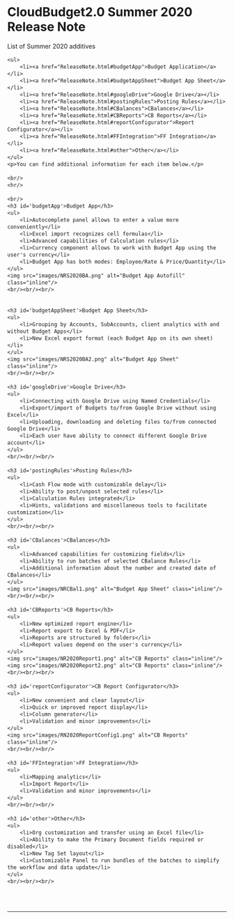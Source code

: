 <html>
<body>

<head>
    <meta charset="UTF-8">
    <title>CloudBudget2.0 Release Note</title>
</head>

<h1 id='pageTop'>CloudBudget2.0 Summer 2020 Release Note</h1>
<div>
    <p>List of Summer 2020 additives</p>

    <ul>
        <li><a href="ReleaseNote.html#budgetApp">Budget Application</a></li>
        <li><a href="ReleaseNote.html#budgetAppSheet">Budget App Sheet</a></li>
        <li><a href="ReleaseNote.html#googleDrive">Google Drive</a></li>
        <li><a href="ReleaseNote.html#postingRules">Posting Rules</a></li>
        <li><a href="ReleaseNote.html#CBalances">CBalances</a></li>
        <li><a href="ReleaseNote.html#CBReports">CB Reports</a></li>
        <li><a href="ReleaseNote.html#reportConfigurator">Report Configurator</a></li>
        <li><a href="ReleaseNote.html#FFIntegration">FF Integration</a></li>
        <li><a href="ReleaseNote.html#other">Other</a></li>
    </ul>
    <p>You can find additional information for each item below.</p>

    <br/>
    <hr/>

    <br/>
    <h3 id='budgetApp'>Budget App</h3>
    <ul>
        <li>Autocomplete panel allows to enter a value more conveniently</li>
        <li>Excel import recognizes cell formulas</li>
        <li>Advanced capabilities of Calculation rules</li>
        <li>Currency component allows to work with Budget App using the user's currency</li>
        <li>Budget App has both modes: Employee/Rate & Price/Quantity</li>
    </ul>
    <img src="images/NRS2020BA.png" alt="Budget App Autofill" class="inline"/>
    <br/><br/><br/>


    <h3 id='budgetAppSheet'>Budget App Sheet</h3>
    <ul>
        <li>Grouping by Accounts, SubAccounts, client analytics with and without Budget Apps</li>
        <li>New Excel export format (each Budget App on its own sheet)</li>
    </ul>
    <img src="images/NRS2020BA2.png" alt="Budget App Sheet" class="inline"/>
    <br/><br/><br/>

    <h3 id='googleDrive'>Google Drive</h3>
    <ul>
        <li>Connecting with Google Drive using Named Credentials</li>
        <li>Export/import of Budgets to/from Google Drive without using Excel</li>
        <li>Uploading, downloading and deleting files to/from connected Google Drive</li>
        <li>Each user have ability to connect different Google Drive account</li>
    </ul>
    <br/><br/><br/>

    <h3 id='postingRules'>Posting Rules</h3>
    <ul>
        <li>Cash Flow mode with customizable delay</li>
        <li>Ability to post/unpost selected rules</li>
        <li>Calculation Rules integrated</li>
        <li>Hints, validations and miscellaneous tools to facilitate customization</li>
    </ul>
    <br/><br/><br/>

    <h3 id='CBalances'>CBalances</h3>
    <ul>
        <li>Advanced capabilities for customizing fields</li>
        <li>Ability to run batches of selected CBalance Rules</li>
        <li>Additional information about the number and created date of CBalances</li>
    </ul>
    <img src="images/NRCBal1.png" alt="Budget App Sheet" class="inline"/>
    <br/><br/><br/>

    <h3 id='CBReports'>CB Reports</h3>
    <ul>
        <li>New optimized report engine</li>
        <li>Report export to Excel & PDF</li>
        <li>Reports are structured by folders</li>
        <li>Report values depend on the user's currency</li>
    </ul>
    <img src="images/NR2020Report1.png" alt="CB Reports" class="inline"/>
    <img src="images/NR2020Report2.png" alt="CB Reports" class="inline"/>
    <br/><br/><br/>

    <h3 id='reportConfigurator'>CB Report Configurator</h3>
    <ul>
        <li>New convenient and clear layout</li>
        <li>Quick or improved report display</li>
        <li>Column generator</li>
        <li>Validation and minor improvements</li>
    </ul>
    <img src="images/RN2020ReportConfig1.png" alt="CB Reports" class="inline"/>
    <br/><br/><br/>

    <h3 id='FFIntegration'>FF Integration</h3>
    <ul>
        <li>Mapping analytics</li>
        <li>Import Report</li>
        <li>Validation and minor improvements</li>
    </ul>
    <br/><br/><br/>

    <h3 id='other'>Other</h3>
    <ul>
        <li>Org customization and transfer using an Excel file</li>
        <li>Ability to make the Primary Document fields required or disabled</li>
        <li>New Tag Set layout</li>
        <li>Customizable Panel to run bundles of the batches to simplify the workflow and data update</li>
    </ul>
    <br/><br/><br/>


</div>
<br/>


<br/>
<hr/>
<!--<div>
    Navigate to:
    <p><a href="https://cloudbudgetinc.github.io/Docs/CBCore">CB Base Documentation</a></p>
</div>-->

<button onclick="topFunction()" id="myBtn" title="Go to top">Top</button>

<script>
    let mybutton = document.getElementById("myBtn");
    window.onscroll = function () {
        scrollFunction()
    };

    function scrollFunction() {
        mybutton.style.display = document.body.scrollTop > 20 || document.documentElement.scrollTop > 20 ? "block" : "none";
    }

    function topFunction() {
        document.body.scrollTop = 0;
        document.documentElement.scrollTop = 0;
    }
</script>

<style>
    #myBtn {
        display: none;
        position: fixed;
        bottom: 20px;
        right: 30px;
        z-index: 99;
        font-size: 18px;
        border: 1px solid #b5e853;
        outline: none;
        background-color: #171717;
        color: #b5e853;
        cursor: pointer;
        padding: 15px;
        border-radius: 4px;
    }

    #myBtn:hover {
        background-color: #181818;
    }
</style>


</body>
</html>